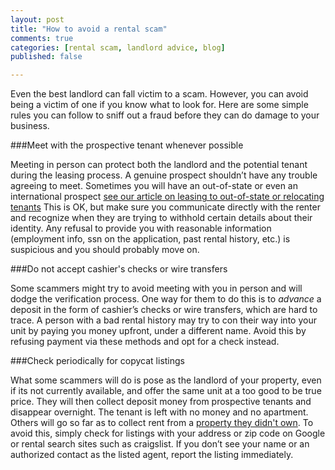 ```yaml
---
layout: post
title: "How to avoid a rental scam"
comments: true
categories: [rental scam, landlord advice, blog]
published: false

---
```


Even the best landlord can fall victim to a scam. However, you can avoid being a victim of one if you know what to look for. Here are some simple rules you can follow to sniff out a fraud before they can do damage to your business.

###Meet with the prospective tenant whenever possible

Meeting in person can protect both the landlord and the potential tenant during the leasing process. A genuine prospect shouldn’t have any trouble agreeing to meet. Sometimes you will have an out-of-state or even an international prospect [see our article on leasing to out-of-state or relocating tenants](www.rentobo.com/blog/article.) This is OK, but make sure you communicate directly with the renter and recognize when they are trying to withhold certain details about their identity. Any refusal to provide you with reasonable information (employment info, ssn on the application, past rental history, etc.) is suspicious and you should probably move on.

###Do not accept cashier's checks or wire transfers

Some scammers might try to avoid meeting with you in person and will dodge the verification process. One way for them to do this is to *advance* a deposit in the form of cashier’s checks or wire transfers, which are hard to trace. A person with a bad rental history may try to con their way into your unit by paying you money upfront, under a different name. Avoid this by refusing payment via these methods and opt for a check instead.

###Check periodically for copycat listings

What some scammers will do is pose as the landlord of your property, even if its not currently available, and offer the same unit at a too good to be true price. They will then collect deposit money from prospective tenants and disappear overnight. The tenant is left with no money and no apartment. Others will go so far as to collect rent from a [property they didn't own](http://www.independentmail.com/news/2013/feb/15/deputies-fake-landlord-rented-homes-he-didnt-own/). To avoid this, simply check for listings with your address or zip code on Google or rental search sites such as craigslist. If you don’t see your name or an authorized contact as the listed agent, report the listing immediately.